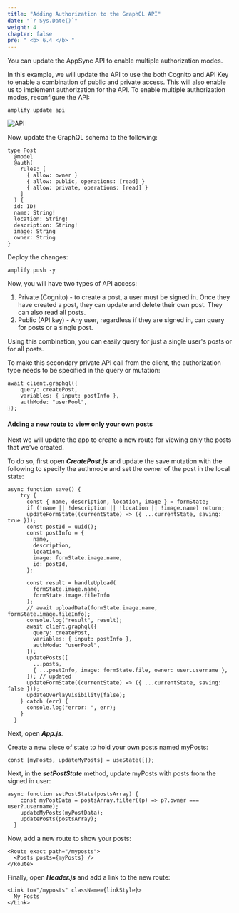 ```yaml
---
title: "Adding Authorization to the GraphQL API"
date: "`r Sys.Date()`"
weight: 4
chapter: false
pre: " <b> 6.4 </b> "
---
```


You can update the AppSync API to enable multiple authorization modes.

In this example, we will update the API to use the both Cognito and API Key to enable a combination of public and private access. This will also enable us to implement authorization for the API.
To enable multiple authorization modes, reconfigure the API:

```
amplify update api
```

![API](/images/6-photosharingapp/app-03.png)

Now, update the GraphQL schema to the following:

```
type Post
  @model
  @auth(
    rules: [
      { allow: owner }
      { allow: public, operations: [read] }
      { allow: private, operations: [read] }
    ]
  ) {
  id: ID!
  name: String!
  location: String!
  description: String!
  image: String
  owner: String
}
```

Deploy the changes:

```
amplify push -y
```

Now, you will have two types of API access:

1. Private (Cognito) - to create a post, a user must be signed in. Once they have created a post, they can update and delete their own post. They can also read all posts.
2. Public (API key) - Any user, regardless if they are signed in, can query for posts or a single post.

Using this combination, you can easily query for just a single user's posts or for all posts.

To make this secondary private API call from the client, the authorization type needs to be specified in the query or mutation:

```
await client.graphql({
    query: createPost,
    variables: { input: postInfo },
    authMode: "userPool",
});
```

#### Adding a new route to view only your own posts

Next we will update the app to create a new route for viewing only the posts that we've created.

To do so, first open **_CreatePost.js_** and update the save mutation with the following to specify the authmode and set the owner of the post in the local state:

```
async function save() {
    try {
      const { name, description, location, image } = formState;
      if (!name || !description || !location || !image.name) return;
      updateFormState((currentState) => ({ ...currentState, saving: true }));
      const postId = uuid();
      const postInfo = {
        name,
        description,
        location,
        image: formState.image.name,
        id: postId,
      };

      const result = handleUpload(
        formState.image.name,
        formState.image.fileInfo
      );
      // await uploadData(formState.image.name, formState.image.fileInfo);
      console.log("result", result);
      await client.graphql({
        query: createPost,
        variables: { input: postInfo },
        authMode: "userPool",
      });
      updatePosts([
        ...posts,
        { ...postInfo, image: formState.file, owner: user.username },
      ]); // updated
      updateFormState((currentState) => ({ ...currentState, saving: false }));
      updateOverlayVisibility(false);
    } catch (err) {
      console.log("error: ", err);
    }
  }
```

Next, open **_App.js_**.

Create a new piece of state to hold your own posts named myPosts:

```
const [myPosts, updateMyPosts] = useState([]);
```

Next, in the **_setPostState_** method, update myPosts with posts from the signed in user:

```
async function setPostState(postsArray) {
    const myPostData = postsArray.filter((p) => p?.owner === user?.username);
    updateMyPosts(myPostData);
    updatePosts(postsArray);
  }
```

Now, add a new route to show your posts:

```
<Route exact path="/myposts">
  <Posts posts={myPosts} />
</Route>

```

Finally, open **_Header.js_** and add a link to the new route:

```
<Link to="/myposts" className={linkStyle}>
  My Posts
</Link>
```
